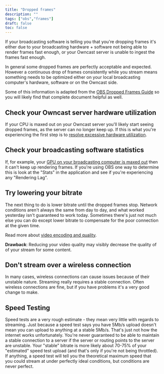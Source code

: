 ```yaml
---
title: "Dropped frames"
description: ""
tags: ["obs","frames"]
draft: false
toc: false
---
```


If your broadcasting software is telling you that you're dropping frames it's either due to your broadcasting hardware + software not being able to render frames fast enough, or your Owncast server is unable to ingest the frames fast enough.

In general some dropped frames are perfectly acceptable and expected.  However a continuous drop of frames consistently while you stream means something needs to be optimized either on your local broadcasting computer's hardware, software or on the Owncast side.

Some of this information is adapted from the [OBS Dropped Frames Guide](https://github.com/obsproject/obs-studio/wiki/Dropped-Frames-and-General-Connection-Issues) so you will likely find that complete document helpful as well.

## Check your Owncast server hardware utilization

If your CPU is maxed out on your Owncast server you'll likely start seeing dropped frames, as the server can no longer keep up.  If this is what you're experiencing the first step is to [resolve excessive hardware utilization](/troubleshoot/hardware-usage).

## Check your broadcasting software statistics

If, for example, your [GPU on your broadcasting computer is maxed out](https://github.com/obsproject/obs-studio/wiki/GPU-overload-issues) then it can't keep up rendering frames.  If you're using OBS one way to determine this is look at the "Stats" in the application and see if you're experiencing any "Rendering Lag".

## Try lowering your bitrate

The next thing to do is lower bitrate until the dropped frames stop. Network conditions aren't always the same from day to day, and what worked yesterday isn't guaranteed to work today. Sometimes there's just not much else you can do except lower bitrate to compensate for the poor connection at the given time.

Read more about [video encoding and quality](/docs/video).

**Drawback**: Reducing your video quality may visibly decrease the quality of of your stream for some content.

## Don't stream over a wireless connection

In many cases, wireless connections can cause issues because of their unstable nature. Streaming really requires a stable connection. Often wireless connections are fine, but if you have problems it's a very good change to make.

## Speed Testing

Speed tests are a very rough estimate - they mean very little with regards to streaming. Just because a speed test says you have 5Mb/s upload doesn't mean you can upload to anything at a stable 5Mb/s. That's just not how the internet works unfortunately. You're never guaranteed to be able to maintain a stable connection to a server if the server or routing points to the server are unstable. Your "stable" bitrate is more likely about 70-75% of your "estimated" speed test upload (and that's only if you're not being throttled). If anything, a speed test will tell you the theoretical maximum speed that you could stream at under perfectly ideal conditions, but conditions are never perfect.

